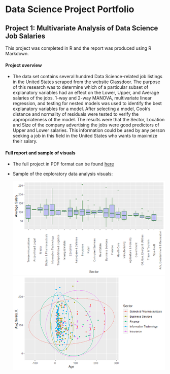 # Data Science Project Portfolio

## Project 1: Multivariate Analysis of Data Science Job Salaries
This project was completed in R and the report was produced using R Markdown.
#### Project overview
* The data set contains several hundred Data Science-related job listings in the United
States scraped from the website Glassdoor. The purpose of this research was to determine
which of a particular subset of explanatory variables had an effect on the Lower,
Upper, and Average salaries of the jobs. 1-way and 2-way MANOVA, multivariate linear
regression, and testing for nested models was used to identify the best explanatory
variables for a model. After selecting a model, Cook’s distance and normality of residuals
were tested to verify the appropriateness of the model. The results were that the
Sector, Location and Size of the company advertising the jobs were good predictors of
Upper and Lower salaries. This information could be used by any person seeking a job
in this field in the United States who wants to maximize their salary.
#### Full report and sample of visuals
* The full project in PDF format can be found [here](https://drive.google.com/file/d/1MU2WsG_zJHyf-Zyx4M4JnaMYkhg1RaMV/view?usp=sharing)

* Sample of the exploratory data analysis visuals:

    ![](/images/avg_salary_by_sector.png)
    ![](/images/groups_avg_salary_top5sector.png)




